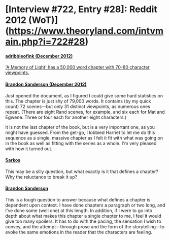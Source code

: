 # [Interview #722, Entry #28]: Reddit 2012 (WoT)](https://www.theoryland.com/intvmain.php?i=722#28)

#### [adribbleofink (December 2012)](http://www.reddit.com/r/WoT/comments/14ocrv/leigh_butlers_spoilerfree_comments_on_amol/?sort=old)

['A Memory of Light' has a 50,000 word chapter with 70-80 character viewpoints.](http://aidanmoher.com/blog/2012/12/asides/a-memory-of-light-has-a-50000-word-chapter-with-70-80-character-viewpoints/)

#### [Brandon Sanderson (December 2012)](http://www.reddit.com/r/Fantasy/comments/1483k5/a_memory_of_light_has_a_50000_word_chapter_with/c7azo2e)

Just opened the document, as I figured I could give some hard statistics on this. The chapter is just shy of 79,000 words. It contains (by my quick count) 72 scenes—but only 31 distinct viewpoints, as numerous ones repeat. (There are eight Rand scenes, for example, and six each for Mat and Egwene. Three or four each for another eight characters.)

It is not the last chapter of the book, but is a very important one, as you might have guessed. From the get-go, I lobbied Harriet to let me do this sequence as a single, massive chapter as I felt it fit with what was going on in the book as well as fitting with the series as a whole. I'm very pleased with how it turned out.

#### [Sarkos](http://www.reddit.com/r/Fantasy/comments/1483k5/a_memory_of_light_has_a_50000_word_chapter_with/c7b0dqj)

This may be a silly question, but what exactly is it that defines a chapter? Why the reluctance to break it up?

#### [Brandon Sanderson](http://www.reddit.com/r/Fantasy/comments/1483k5/a_memory_of_light_has_a_50000_word_chapter_with/c7b0eqt)

This is a tough question to answer because what defines a chapter is dependent upon context. I have done chapters a paragraph or two long, and I've done some (well one) at this length. In addition, if I were to go into depth about what makes this chapter a single chapter to me, I feel it would give too many spoilers. It has to do with the pacing, the sensation I wish to convey, and the attempt—through prose and the form of the storytelling—to evoke the same emotions in the reader that the characters are feeling.

